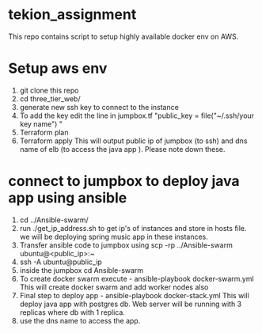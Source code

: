 # tekion_assignment
This repo contains script to setup highly available docker env on AWS.

# Setup aws env
1. git clone this repo
2. cd three_tier_web/
3. generate new ssh key to connect to the instance
4. To add the key edit the line in jumpbox.tf "public_key = file("~/.ssh/your key name") "
5. Terraform plan
6. Terraform apply
This will output public ip of jumpbox (to ssh) and dns name of elb (to access the java app ). Please note down these. 

# connect to jumpbox to deploy java app using ansible
1. cd ../Ansible-swarm/
2. run ./get_ip_address.sh to get ip's of instances and store in hosts file.
   we will be deploying spring music app in these instances. 
3. Transfer ansible code to jumpbox using scp -rp ../Ansible-swarm ubuntu@<public_ip>:~
4. ssh -A ubuntu@public_ip
5. inside the jumpbox cd Ansible-swarm
6. To create docker swarm execute - ansible-playbook docker-swarm.yml
   This will create docker swarm and add worker nodes also
7. Final step to deploy app - ansible-playbook docker-stack.yml
   This will deploy java app with postgres db. Web server will be running with 3 replicas where db with 1 replica.
8. use the dns name to access the app. 
